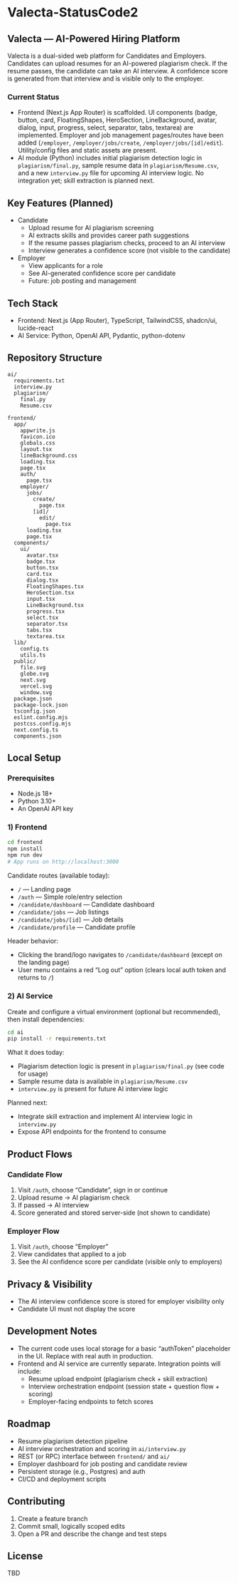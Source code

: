 # Valecta-StatusCode2

## Valecta — AI-Powered Hiring Platform

Valecta is a dual-sided web platform for Candidates and Employers. Candidates can upload resumes for an AI-powered plagiarism check. If the resume passes, the candidate can take an AI interview. A confidence score is generated from that interview and is visible only to the employer.

### Current Status

- Frontend (Next.js App Router) is scaffolded. UI components (badge, button, card, FloatingShapes, HeroSection, LineBackground, avatar, dialog, input, progress, select, separator, tabs, textarea) are implemented. Employer and job management pages/routes have been added (`/employer`, `/employer/jobs/create`, `/employer/jobs/[id]/edit`). Utility/config files and static assets are present.
- AI module (Python) includes initial plagiarism detection logic in `plagiarism/final.py`, sample resume data in `plagiarism/Resume.csv`, and a new `interview.py` file for upcoming AI interview logic. No integration yet; skill extraction is planned next.

## Key Features (Planned)

- Candidate
  - Upload resume for AI plagiarism screening
  - AI extracts skills and provides career path suggestions
  - If the resume passes plagiarism checks, proceed to an AI interview
  - Interview generates a confidence score (not visible to the candidate)
- Employer
  - View applicants for a role
  - See AI-generated confidence score per candidate
  - Future: job posting and management

## Tech Stack

- Frontend: Next.js (App Router), TypeScript, TailwindCSS, shadcn/ui, lucide-react
- AI Service: Python, OpenAI API, Pydantic, python-dotenv

## Repository Structure

```text
ai/
  requirements.txt
  interview.py
  plagiarism/
    final.py
    Resume.csv

frontend/
  app/
    appwrite.js
    favicon.ico
    globals.css
    layout.tsx
    lineBackground.css
    loading.tsx
    page.tsx
    auth/
      page.tsx
    employer/
      jobs/
        create/
          page.tsx
        [id]/
          edit/
            page.tsx
      loading.tsx
      page.tsx
  components/
    ui/
      avatar.tsx
      badge.tsx
      button.tsx
      card.tsx
      dialog.tsx
      FloatingShapes.tsx
      HeroSection.tsx
      input.tsx
      LineBackground.tsx
      progress.tsx
      select.tsx
      separator.tsx
      tabs.tsx
      textarea.tsx
  lib/
    config.ts
    utils.ts
  public/
    file.svg
    globe.svg
    next.svg
    vercel.svg
    window.svg
  package.json
  package-lock.json
  tsconfig.json
  eslint.config.mjs
  postcss.config.mjs
  next.config.ts
  components.json
```

## Local Setup

### Prerequisites

- Node.js 18+
- Python 3.10+
- An OpenAI API key

### 1) Frontend

```bash
cd frontend
npm install
npm run dev
# App runs on http://localhost:3000
```

Candidate routes (available today):

- `/` — Landing page
- `/auth` — Simple role/entry selection
- `/candidate/dashboard` — Candidate dashboard
- `/candidate/jobs` — Job listings
- `/candidate/jobs/[id]` — Job details
- `/candidate/profile` — Candidate profile

Header behavior:

- Clicking the brand/logo navigates to `/candidate/dashboard` (except on the landing page)
- User menu contains a red “Log out” option (clears local auth token and returns to `/`)

### 2) AI Service

Create and configure a virtual environment (optional but recommended), then install dependencies:

```bash
cd ai
pip install -r requirements.txt
```

What it does today:

- Plagiarism detection logic is present in `plagiarism/final.py` (see code for usage)
- Sample resume data is available in `plagiarism/Resume.csv`
- `interview.py` is present for future AI interview logic

Planned next:

- Integrate skill extraction and implement AI interview logic in `interview.py`
- Expose API endpoints for the frontend to consume

## Product Flows

### Candidate Flow

1. Visit `/auth`, choose “Candidate”, sign in or continue
2. Upload resume → AI plagiarism check
3. If passed → AI interview
4. Score generated and stored server-side (not shown to candidate)

### Employer Flow

1. Visit `/auth`, choose “Employer”
2. View candidates that applied to a job
3. See the AI confidence score per candidate (visible only to employers)

## Privacy & Visibility

- The AI interview confidence score is stored for employer visibility only
- Candidate UI must not display the score

## Development Notes

- The current code uses local storage for a basic “authToken” placeholder in the UI. Replace with real auth in production.
- Frontend and AI service are currently separate. Integration points will include:
  - Resume upload endpoint (plagiarism check + skill extraction)
  - Interview orchestration endpoint (session state + question flow + scoring)
  - Employer-facing endpoints to fetch scores

## Roadmap

- Resume plagiarism detection pipeline
- AI interview orchestration and scoring in `ai/interview.py`
- REST (or RPC) interface between `frontend/` and `ai/`
- Employer dashboard for job posting and candidate review
- Persistent storage (e.g., Postgres) and auth
- CI/CD and deployment scripts

## Contributing

1. Create a feature branch
2. Commit small, logically scoped edits
3. Open a PR and describe the change and test steps

## License

TBD
